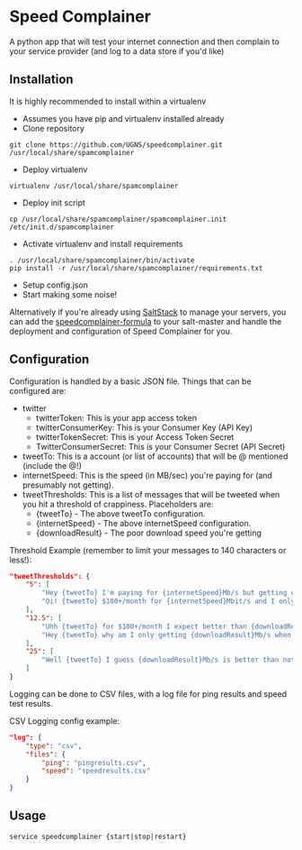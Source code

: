 # Speed Complainer
A python app that will test your internet connection and then complain to your service provider (and log to a data store if you'd like)

## Installation
It is highly recommended to install within a virtualenv
* Assumes you have pip and virtualenv installed already
* Clone repository
```Shell
git clone https://github.com/UGNS/speedcomplainer.git /usr/local/share/spamcomplainer
```
* Deploy virtualenv
```Shell
virtualenv /usr/local/share/spamcomplainer
```
* Deploy init script
```Shell
cp /usr/local/share/spamcomplainer/spamcomplainer.init /etc/init.d/spamcomplainer
```
* Activate virtualenv and install requirements
```Shell
. /usr/local/share/spamcomplainer/bin/activate
pip install -r /usr/local/share/spamcomplainer/requirements.txt
```
* Setup config.json
* Start making some noise!

Alternatively if you're already using [SaltStack](http://repo.saltstack.com) to
manage your servers, you can add the
[speedcomplainer-formula](https://github.com/UGNS/speedcomplainer-formula.git)
to your salt-master and handle the deployment and configuration of Speed
Complainer for you.

## Configuration
Configuration is handled by a basic JSON file. Things that can be configured are:
* twitter
  * twitterToken: This is your app access token
  * twitterConsumerKey: This is your Consumer Key (API Key)
  * twitterTokenSecret: This is your Access Token Secret
  * TwitterConsumerSecret: This is your Consumer Secret (API Secret)
* tweetTo: This is a account (or list of accounts) that will be @ mentioned (include the @!)
* internetSpeed: This is the speed (in MB/sec) you're paying for (and presumably not getting).
* tweetThresholds: This is a list of messages that will be tweeted when you hit a threshold of crappiness. Placeholders are:
  * {tweetTo} - The above tweetTo configuration.
  * {internetSpeed} - The above internetSpeed configuration.
  * {downloadResult} - The poor download speed you're getting

Threshold Example (remember to limit your messages to 140 characters or less!):
```JSON
"tweetThresholds": {
    "5": [
        "Hey {tweetTo} I'm paying for {internetSpeed}Mb/s but getting only {downloadResult} Mb/s?!? Shame.",
        "Oi! {tweetTo} $100+/month for {internetSpeed}Mbit/s and I only get {downloadResult} Mbit/s? How does that seem fair?"
    ],
    "12.5": [
        "Uhh {tweetTo} for $100+/month I expect better than {downloadResult}Mbit/s when I'm paying for {internetSpeed}Mbit/s. Fix your network!",
        "Hey {tweetTo} why am I only getting {downloadResult}Mb/s when I pay for {internetSpeed}Mb/s? $100+/month for this??"
    ],
    "25": [
        "Well {tweetTo} I guess {downloadResult}Mb/s is better than nothing, still not worth $100/mnth when I expect {internetSpeed}Mb/s"
    ]
}
```

Logging can be done to CSV files, with a log file for ping results and speed test results.

CSV Logging config example:
```JSON
"log": {
    "type": "csv",
    "files": {
        "ping": "pingresults.csv",
        "speed": "speedresults.csv"
    }
}
```

## Usage
```Shell
service speedcomplainer {start|stop|restart}
```
